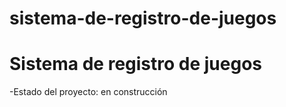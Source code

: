 # sistema-de-registro-de-juegos
<h1>Sistema de registro de juegos</h1>
-Estado del proyecto: en construcción
